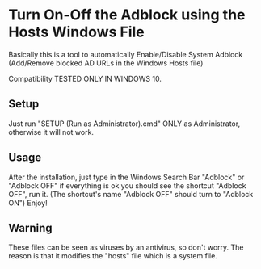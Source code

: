 # Turn On-Off the Adblock using the Hosts Windows File
Basically this is a tool to automatically Enable/Disable System Adblock (Add/Remove blocked AD URLs in the Windows Hosts file)

Compatibility
TESTED ONLY IN WINDOWS 10.

Setup
-----
Just run "SETUP (Run as Administrator).cmd"
ONLY as Administrator, otherwise it will not work.

Usage
-----
After the installation, just type in the Windows Search Bar "Adblock" or "Adblock OFF"
if everything is ok you should see the shortcut "Adblock OFF", run it.
(The shortcut's name "Adblock OFF" should turn to "Adblock ON")
Enjoy!

Warning
-----
These files can be seen as viruses by an antivirus, so don't worry.
The reason is that it modifies the "hosts" file which is a system file.
